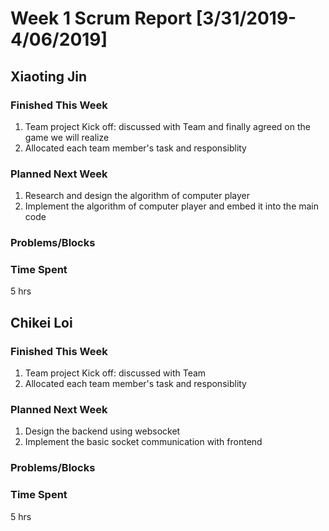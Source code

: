 # Week 1 Scrum Report [3/31/2019-4/06/2019]

## Xiaoting Jin

### Finished This Week
1. Team project Kick off: discussed with Team and finally agreed on the game we will realize
2. Allocated each team member's task and responsiblity
### Planned Next Week
1. Research and design the algorithm of computer player
2. Implement the algorithm of computer player and embed it into the main code
### Problems/Blocks


### Time Spent
5 hrs


## Chikei Loi

### Finished This Week
1. Team project Kick off: discussed with Team
2. Allocated each team member's task and responsiblity
### Planned Next Week
1. Design the backend using websocket
2. Implement the basic socket communication with frontend 
### Problems/Blocks


### Time Spent
5 hrs
